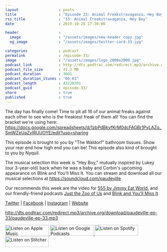 ```yaml
---
layout                  : posts
title                   : "Episode 33: Animal Freakstravaganza, Hey Boy"
rss_title               : "33: Animal Freakstravaganza, Hey Boy"
date                    : 2019-10-25 17:30:00

header                  : 
  image                 : "/assets/images/new-header copy.jpg"
  og_image              : "/assets/images/twitter-card-33.jpg"

categories              : podcast
permalink               : /episode-33/
image                   : "/assets/images/logo_2000x2000.jpg"
podcast_link            : http://dts.podtrac.com/redirect.mp3/archive.org/download/paudeville-ep-33/paudeville-ep-33.mp3
podcast_file_size       : 41.2 MB
podcast_duration        : 3601
podcast_duration_itunes : "60:01"
podcast_length          : 43220201
podcast_guid            : episode-33/
share                   : true
published               : true 
---
```

The day has finally come! Time to pit all 16 of our animal freaks against each other to see who is the freakiest freak of them all! 
You can find the bracket we're using here: <a href="https://docs.google.com/spreadsheets/d/1zbPdBkyfKrM0dcFAGBr1PvLAZq_SmWZeUaZylRUUOYE/edit?usp=sharing">https://docs.google.com/spreadsheets/d/1zbPdBkyfKrM0dcFAGBr1PvLAZq_SmWZeUaZylRUUOYE/edit?usp=sharing</a>

This episode is brought to you by "The Waldorf" bathroom tissues. Show your rear end how high end you can be! This episode also kind of brought to you by Nyquil.

The musical selection this week is "Hey Boy," mutually inspired by Lukey (our 3-year-old) back when he was a baby and Corbin's upcoming appearance on Blink and You'll Miss It. You can stream and download all our musical selections at <a href="https://soundcloud.com/paudeville">https://soundcloud.com/paudeville</a>

Our recommends this week are the video for <a href="https://www.youtube.com/watch?v=XU-TZiVVaTE">555 by Jimmy Eat World</a>, and our friendly-friend podcasts <a href="https://twitter.com/JusttheZooofUs">Just the Zoo of Us</a> and <a href="https://twitter.com/blink226racer">Blink and You'll Miss It</a>

<a href="https://twitter.com/paudeville">Twitter</a> | <a href="https://www.facebook.com/paudeville">Facebook</a> | <a href="https://www.instagram.com/paudevilleshow/">Instagram</a> | <a href="https://paudeville.com/">Website</a>

http://dts.podtrac.com/redirect.mp3/archive.org/download/paudeville-ep-33/paudeville-ep-33.mp3

<a href="https://itunes.apple.com/us/podcast/paudeville/id1450915591">
	<img src='{{ site.url }}{{ site.baseurl }}/assets/images/US_UK_Apple_Podcasts_Listen_Badge_RGB_140x34.png' width='140px' height='34' alt='Listen on Apple Music'/>
</a>
<a href="https://play.google.com/music/m/Igre2ostm2ltqiq4sabzzrl5jcy?t=Paudeville">
	<img src='{{ site.url }}{{ site.baseurl }}/assets/images/google_podcasts_badge_140x34.png' width='140px' height='34' alt='Listen on Google Podcasts'/>
</a>
<a href="https://open.spotify.com/show/4q5RNUUtU4XFqsymP7dcTw">
	<img src='{{ site.url }}{{ site.baseurl }}/assets/images/Spotify_Listen_Badge_RGB_140x34.png' width='140px' height='34' alt='Listen on Spotify'/>
</a>
<a href="https://www.stitcher.com/s?fid=363388&refid=stpr">
	<img src='{{ site.url }}{{ site.baseurl }}/assets/images/Stitcher_Listen_Badge_Color_Dark_BG_140x34.png' width='140px' height='34' alt='Listen on Stitcher'/>
</a>
